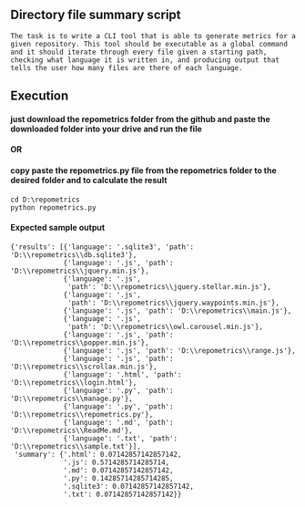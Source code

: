 ## Directory file summary script
```shell
The task is to write a CLI tool that is able to generate metrics for a given repository. This tool should be executable as a global command and it should iterate through every file given a starting path, checking what language it is written in, and producing output that tells the user how many files are there of each language.
```

## Execution
#### just download the repometrics folder from the github and paste the downloaded folder into your drive and run the file
####                                   OR
#### copy paste the repometrics.py file from the repometrics folder to the desired folder and to calculate the result
```shell
cd D:\repometrics
python repometrics.py
```

#### Expected sample output

```shell
{'results': [{'language': '.sqlite3', 'path': 'D:\\repometrics\\db.sqlite3'},
             {'language': '.js', 'path': 'D:\\repometrics\\jquery.min.js'},
             {'language': '.js',
              'path': 'D:\\repometrics\\jquery.stellar.min.js'},
             {'language': '.js',
              'path': 'D:\\repometrics\\jquery.waypoints.min.js'},
             {'language': '.js', 'path': 'D:\\repometrics\\main.js'},
             {'language': '.js',
              'path': 'D:\\repometrics\\owl.carousel.min.js'},
             {'language': '.js', 'path': 'D:\\repometrics\\popper.min.js'},
             {'language': '.js', 'path': 'D:\\repometrics\\range.js'},
             {'language': '.js', 'path': 'D:\\repometrics\\scrollax.min.js'},
             {'language': '.html', 'path': 'D:\\repometrics\\login.html'},
             {'language': '.py', 'path': 'D:\\repometrics\\manage.py'},
             {'language': '.py', 'path': 'D:\\repometrics\\repometrics.py'},
             {'language': '.md', 'path': 'D:\\repometrics\\ReadMe.md'},
             {'language': '.txt', 'path': 'D:\\repometrics\\sample.txt'}],
 'summary': {'.html': 0.07142857142857142,
             '.js': 0.5714285714285714,
             '.md': 0.07142857142857142,
             '.py': 0.14285714285714285,
             '.sqlite3': 0.07142857142857142,
             '.txt': 0.07142857142857142}}
```
